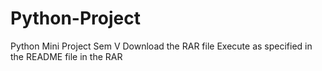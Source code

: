 # Python-Project
Python Mini Project Sem V
Download the  RAR file
Execute as specified in the README file in the RAR

